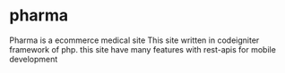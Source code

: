# pharma
Pharma is a ecommerce medical site
This site written in codeigniter framework of php. this site have many features with rest-apis for mobile development
